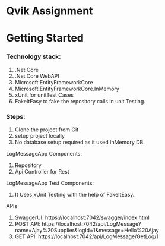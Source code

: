 # Qvik Assignment

# Getting Started

### Technology stack:
1. .Net Core
2. .Net Core WebAPI
3. Microsoft.EntityFrameworkCore
4. Microsoft.EntityFrameworkCore.InMemory 
5. xUnit for unitTest Cases
6. FakeItEasy to fake the repository calls in unit Testing.

### Steps:
1. Clone the project from Git
2. setup project locally
3. No database setup required as it used InMemory DB.


LogMessageApp Components:
1. Repository
2. Api Controller for Rest

LogMessageApp Test Components:
1. It Uses xUnit Testing with the help of FakeItEasy.


APIs
1. SwaggerUI: https://localhost:7042/swagger/index.html
2. POST API: https://localhost:7042/api/LogMessage?name=Ajay%20Supplier&logId=1&message=Hello%20Ajay
3. GET API: https://localhost:7042/api/LogMessage/GetLog/1


